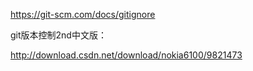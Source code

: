 https://git-scm.com/docs/gitignore

git版本控制2nd中文版：

http://download.csdn.net/download/nokia6100/9821473